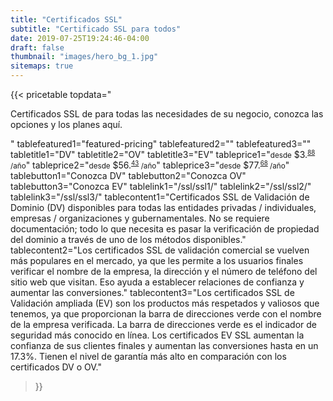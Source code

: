 ```yaml
---
title: "Certificados SSL"
subtitle: "Certificado SSL para todos"
date: 2019-07-25T19:24:46-04:00
draft: false
thumbnail: "images/hero_bg_1.jpg"
sitemaps: true
---
```


{{< pricetable 
topdata="<p>Certificados SSL de para todas las necesidades de su negocio, conozca las opciones y los planes aquí.</p>"
tablefeatured1="featured-pricing" tablefeatured2="" tablefeatured3="" 
tabletitle1="DV" tabletitle2="OV" tabletitle3="EV" 
tableprice1="<small>desde</small> $3.<small><sup><u>88</sup></u> /año</small>" tableprice2="<small>desde</small> $56.<small><sup><u>43</sup></u> /año</small>" tableprice3="<small>desde</small> $77.<small><sup><u>68</sup></u> /año</small>"
tablebutton1="Conozca DV" tablebutton2="Conozca OV" tablebutton3="Conozca EV" 
tablelink1="/ssl/ssl1/" tablelink2="/ssl/ssl2/" tablelink3="/ssl/ssl3/" 
tablecontent1="Certificados SSL de Validación de Dominio (DV) disponibles para todas las entidades privadas / individuales, empresas / organizaciones y gubernamentales. No se requiere documentación; todo lo que necesita es pasar la verificación de propiedad del dominio a través de uno de los métodos disponibles." 
tablecontent2="Los certificados SSL de validación comercial se vuelven más populares en el mercado, ya que les permite a los usuarios finales verificar el nombre de la empresa, la dirección y el número de teléfono del sitio web que visitan. Eso ayuda a establecer relaciones de confianza y aumentar las conversiones." 
tablecontent3="Los certificados SSL de Validación ampliada (EV) son los productos más respetados y valiosos que tenemos, ya que proporcionan la barra de direcciones verde con el nombre de la empresa verificada. La barra de direcciones verde es el indicador de seguridad más conocido en línea. Los certificados EV SSL aumentan la confianza de sus clientes finales y aumentan las conversiones hasta en un 17.3%. Tienen el nivel de garantía más alto en comparación con los certificados DV o OV."

 >}}
